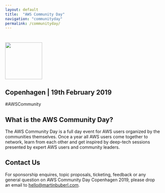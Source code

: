 ```yaml
---
layout: default
title:  "AWS Community Day"
navigation: "communityday"
permalink: /communityday/
---
```


<div class="jumbotron">
  <div class="container text-center">
    <h1><img src="/content/img/awscommunityday-nordics.png" height="120" /></h1>
    <h2 class="display-5 mt-4">Copenhagen | 19th February 2019</h2>
    <p class="font-weight-bold mt-3">#AWSCommunity</p>
  </div>
</div>

<div class="container">
  <h2>What is the AWS Community Day?</h2>
  <p>The AWS Community Day is a full day event for AWS users organized by the communities themselves. Once a year all AWS users come together to network, learn from each other and get inspired by deep-tech sessions presented by expert AWS users and community leaders.</p>
  <!--
  <h2>Agenda</h2>
  <p>tbd</p>
  <h2>Speakers</2>
  <p>tbd</p>
  <h2>Sponsors</h2>
  <p>tbd</p>
  <h2>Volunteers</h2>
  <p>
  -->
  <h2>Contact Us</h2>
  <p>For sponsorship enquires, topic proposals, ticketing, feedback or any general question on AWS Community Day Copenhagen 2019, please drop an email to <a href="mailto:hello@martinbuberl.com">hello@martinbuberl.com</a>.</p>
</div>
